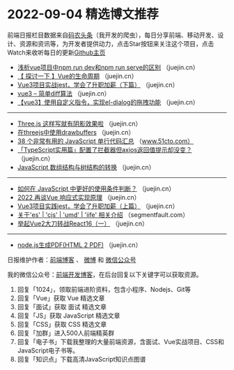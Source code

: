 # 2022-09-04 精选博文推荐

前端日报栏目数据来自[码农头条](https://toutiao.qdkfweb.cn/)（我开发的爬虫），每日分享前端、移动开发、设计、资源和资讯等，为开发者提供动力，点击Star按钮来关注这个项目，点击Watch来收听每日的更新[Github主页](https://github.com/kujian/frontendDaily)
* [浅析vue项目中npm run dev和npm run serve的区别](https://juejin.cn/post/7139045537864482853) （juejin.cn）
* [【 探讨一下 】Vue的生命周期](https://juejin.cn/post/7139039844411375647) （juejin.cn）
* [Vue3项目实战jest，学会了升职加薪（下篇）](https://juejin.cn/post/7139035340907479047) （juejin.cn）
* [vue3 &#8211; 简单diff算法](https://juejin.cn/post/7139034950598131720) （juejin.cn）
* [【vue3】使用自定义指令，实现el-dialog的拖拽功能](https://juejin.cn/post/7139005328724590600) （juejin.cn）

***
* [Three.js 这样写就有阴影效果啦](https://juejin.cn/post/7138818407666810888) （juejin.cn）
* [在threejs中使用drawbuffers](https://juejin.cn/post/7139001913328025613) （juejin.cn）
* [38 个非常有用的 JavaScript 单行代码汇总](https://www.51cto.com/article/717891.html) （www.51cto.com）
* [「TypeScript实用篇」配置了拦截器但axios返回值提示却没变？](https://juejin.cn/post/7138991235661824014) （juejin.cn）
* [JavaScript 数组结构与树结构的转换](https://juejin.cn/post/7139084006716342309) （juejin.cn）

***
* [如何在 JavaScript 中更好的使用条件判断？](https://juejin.cn/post/7138991223323164708) （juejin.cn）
* [2022 再谈Vue 响应式实现原理](https://juejin.cn/post/7139078234905247774) （juejin.cn）
* [Vue3项目实践jest，学会了升职加薪（上篇）](https://juejin.cn/post/7138990991058403336) （juejin.cn）
* [关于&#039;es&#039; | &#039;cjs&#039; | &#039;umd&#039; | &#039;iife&#039; 相关介绍](https://segmentfault.com/a/1190000042428034) （segmentfault.com）
* [举起Vue2大刀转战React16（一）](https://juejin.cn/post/7138990970317570055) （juejin.cn）

***
* [node.js生成PDF(HTML 2 PDF)](https://juejin.cn/post/7139047512085626911) （juejin.cn）

日报维护作者：[前端博客](https://qdkfweb.cn/) 、 [微博](http://weibo.com/kujian) 和 [微信公众号](https://open.weixin.qq.com/qr/code?username=caibaojian_com)

我的微信公众号：[前端开发博客](https://open.weixin.qq.com/qr/code?username=caibaojian_com)，在后台回复以下关键字可以获取资源。

1. 回复「1024」，领取前端进阶资料，包含小程序、Nodejs、Git等
2. 回复「Vue」获取 Vue 精选文章
3. 回复「面试」获取 面试 精选文章
4. 回复「JS」获取 JavaScript 精选文章
5. 回复「CSS」获取 CSS 精选文章
6. 回复「加群」进入500人前端精英群
7. 回复「电子书」下载我整理的大量前端资源，含面试、Vue实战项目、CSS和JavaScript电子书等。
8. 回复「知识点」下载高清JavaScript知识点图谱